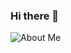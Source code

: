 ### Hi there 👋


![About Me](https://raw.githubusercontent.com/boon4681/boon4681.github.io/74791c6053d2d3953fa4dc6116c5dd2a8a7fb006/about-me.svg)
<!--
**boon4681/boon4681** is a ✨ _special_ ✨ repository because its `README.md` (this file) appears on your GitHub profile.

Here are some ideas to get you started:

- 🔭 I’m currently working on ...
- 🌱 I’m currently learning ...
- 👯 I’m looking to collaborate on ...
- 🤔 I’m looking for help with ...
- 💬 Ask me about ...
- 📫 How to reach me: ...
- 😄 Pronouns: ...
- ⚡ Fun fact: ...
-->
